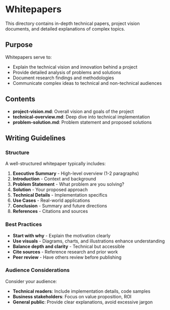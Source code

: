 # Whitepapers

This directory contains in-depth technical papers, project vision documents, and detailed explanations of complex topics.

## Purpose

Whitepapers serve to:
- Explain the technical vision and innovation behind a project
- Provide detailed analysis of problems and solutions
- Document research findings and methodologies
- Communicate complex ideas to technical and non-technical audiences

## Contents

- **project-vision.md**: Overall vision and goals of the project
- **technical-overview.md**: Deep dive into technical implementation
- **problem-solution.md**: Problem statement and proposed solutions

## Writing Guidelines

### Structure

A well-structured whitepaper typically includes:

1. **Executive Summary** - High-level overview (1-2 paragraphs)
2. **Introduction** - Context and background
3. **Problem Statement** - What problem are you solving?
4. **Solution** - Your proposed approach
5. **Technical Details** - Implementation specifics
6. **Use Cases** - Real-world applications
7. **Conclusion** - Summary and future directions
8. **References** - Citations and sources

### Best Practices

- **Start with why** - Explain the motivation clearly
- **Use visuals** - Diagrams, charts, and illustrations enhance understanding
- **Balance depth and clarity** - Technical but accessible
- **Cite sources** - Reference research and prior work
- **Peer review** - Have others review before publishing

### Audience Considerations

Consider your audience:
- **Technical readers**: Include implementation details, code samples
- **Business stakeholders**: Focus on value proposition, ROI
- **General public**: Provide clear explanations, avoid excessive jargon
